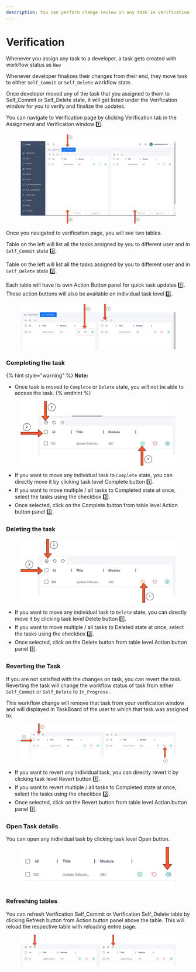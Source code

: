 ```yaml
---
description: You can perform change review on any task in Verification page.
---
```


# Verification

Whenever you assign any task to a developer, a task gets created with workflow status as `New`

Whenever developer finalizes their changes from their end, they move task to either `Self_Commit` or `Self_Delete` workflow state.

Once developer moved any of the task that you assigned to them to Self\_Commit or Self\_Delete state, it will get listed under the Verification window for you to verify and finalize the updates.

You can navigate to Verification page by clicking Verification tab in the Assignment and Verification window :one:.

<figure><img src="../../.gitbook/assets/Verification page.jpg" alt=""><figcaption></figcaption></figure>

Once you navigated to verification page, you will see two tables.

Table on the left will list all the tasks assigned by you to different user and in `Self_Commit` state :two:.

Table on the left will list all the tasks assigned by you to different user and in `Self_Delete` state :three:.

Each table will have its own Action Button panel for quick task updates :one:. These action buttons will also be available on individual task level :two:.

<figure><img src="../../.gitbook/assets/Verification Action Buttons.jpg" alt=""><figcaption></figcaption></figure>

### Completing the task

{% hint style="warning" %}
**Note:**

* Once task is moved to `Complete` or `Delete` state, you will not be able to access the task.
{% endhint %}

<figure><img src="../../.gitbook/assets/Verification Complete task.jpg" alt=""><figcaption></figcaption></figure>

* If you want to move any individual task to `Complete` state, you can directly move it by clicking task level Complete button :one:.
* If you want to move multiple / all tasks to Completed state at once, select the tasks using the checkbox :two:.
* Once selected, click on the Complete button from table level Action button panel :three:.



### Deleting the task

<figure><img src="../../.gitbook/assets/Verification task delete.jpg" alt=""><figcaption></figcaption></figure>

* If you want to move any individual task to `Delete` state, you can directly move it by clicking task level Delete button :one:.
* If you want to move multiple / all tasks to Deleted state at once, select the tasks using the checkbox :two:.
* Once selected, click on the Delete button from table level Action button panel :three:.



### Reverting the Task

If you are not  satisfied with the changes on task, you can revert the task. Reverting the task will change the workflow status of task from either `Self_Commit` or `Self_Delete` to `In_Progress` .

This workflow change will remove that task from your verification window and will displayed in TaskBoard of the user to which that task was assigned to.

<figure><img src="../../.gitbook/assets/Verification revert task.jpg" alt=""><figcaption></figcaption></figure>

* If you want to revert any individual task, you can directly revert it by clicking task level Revert button :one:.
* If you want to revert multiple / all tasks to Completed state at once, select the tasks using the checkbox :two:.
* Once selected, click on the Revert button from table level Action button panel :three:.



### Open Task details

You can open any individual task by clicking task level Open button.

<figure><img src="../../.gitbook/assets/Open task.jpg" alt=""><figcaption></figcaption></figure>



### Refreshing tables

You can refresh Verification Self\_Commit or Verification Self\_Delete table by clicking Refresh button from Action button panel above the table. This will reload the respective table with reloading entire page.

<figure><img src="../../.gitbook/assets/Verification Refresh.jpg" alt=""><figcaption></figcaption></figure>

